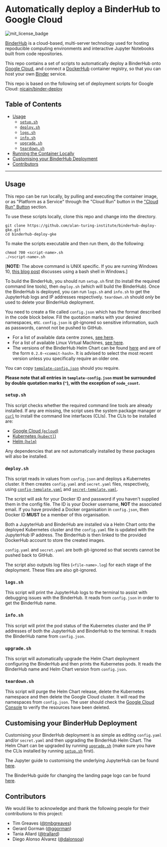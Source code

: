 # Automatically deploy a BinderHub to Google Cloud

![mit_license_badge](https://img.shields.io/badge/License-MIT-yellow.svg)

[BinderHub](https://binderhub.readthedocs.io/en/latest/index.html) is a cloud-based, multi-server technology used for hosting repoducible computing environments and interactive Jupyter Notebooks built from code repositories.

This repo contains a set of scripts to automatically deploy a BinderHub onto [Google Cloud](https://cloud.google.com/), and connect a [DockerHub](https://hub.docker.com/) container registry, so that you can host your own [Binder](https://mybinder.readthedocs.io/en/latest/) service.

This repo is based on the following set of deployment scripts for Google Cloud: [nicain/binder-deploy](https://github.com/nicain/binder-deploy)

## Table of Contents

- [Usage](#usage)
  - [`setup.sh`](#setupsh)
  - [`deploy.sh`](#deploysh)
  - [`logs.sh`](#logssh)
  - [`info.sh`](#infosh)
  - [`upgrade.sh`](#upgradesh)
  - [`teardown.sh`](#teardownsh)
- [Running the Container Locally](#Running-the-Container-Locally)
- [Customising your BinderHub Deployment](#customising-your-binderhub-deployment)
- [Contributors](#contributors)

---

## Usage

This repo can be run locally, by pulling and executing the container image, or as "Platform as a Service" through the "Cloud Run" button in the ["Cloud Run" Button](#cloud-run-button) section.

To use these scripts locally, clone this repo and change into the directory.

```
git clone https://github.com/alan-turing-institute/binderhub-deploy-gke.git
cd binderhub-deploy-gke
```

To make the scripts executable and then run them, do the following:

```
chmod 700 <script-name>.sh
./<script-name>.sh
```

[**NOTE:** The above command is UNIX specific. If you are running Windows 10, [this blog post](https://www.windowscentral.com/how-install-bash-shell-command-line-windows-10) discusses using a bash shell in Windows.]

To build the BinderHub, you should run `setup.sh` first (to install the required command line tools), then `deploy.sh` (which will build the BinderHub).
Once the BinderHub is deployed, you can run `logs.sh` and `info.sh` to get the JupyterHub logs and IP addresses respectively.
`teardown.sh` should _only_ be used to delete your BinderHub deployment.

You need to create a file called `config.json` which has the format described in the code block below.
Fill the quotation marks with your desired namespaces, etc.
`config.json` is git-ignored so sensitive information, such as passwords, cannot not be pushed to GitHub.

* For a list of available data centre zones, [see here]().
* For a list of available Linux Virtual Machines, [see here]().
* The versions of the BinderHub Helm Chart can be found [here](https://jupyterhub.github.io/helm-chart/#development-releases-binderhub) and are of the form `0.2.0-<commit-hash>`.
  It is advised to select the most recent version unless you specifically require an older one.

You can copy [`template-config.json`](./template-config.json) should you require.

**Please note that all entries in `template-config.json` must be surrounded by double quotation marks (`"`), with the exception of `node_count`.**

### `setup.sh`

This script checks whether the required command line tools are already installed.
If any are missing, the script uses the system package manager or [`curl`](https://curl.haxx.se/docs/) to install the command line interfaces (CLIs).
The CLIs to be installed are:

* [Google Cloud (`gcloud`)](https://cloud.google.com/sdk/docs/quickstarts)
* [Kubernetes (`kubectl`)](https://kubernetes.io/docs/tasks/tools/install-kubectl/#install-kubectl-binary-using-curl)
* [Helm (`helm`)](https://helm.sh/docs/using_helm/#from-script)

Any dependencies that are not automatically installed by these packages will also be installed.

### `deploy.sh`

This script reads in values from `config.json` and deploys a Kubernetes cluster.
It then creates `config.yaml` and `secret.yaml` files, respectively, using [`config-template.yaml`](./config-template.yaml) and [`secret-template.yaml`](./secret-template.yaml).

The script will ask for your Docker ID and password if you haven't supplied them in the config file.
The ID is your Docker username, **NOT** the associated email.
If you have provided a Docker organisation in `config.json`, then Docker ID **MUST** be a member of this organisation.

Both a JupyterHub and BinderHub are installed via a Helm Chart onto the deployed Kubernetes cluster and the `config.yaml` file is updated with the JupyterHub IP address.
The BinderHub is then linked to the provided DockerHub account to store the created images.

`config.yaml` and `secret.yaml` are both git-ignored so that secrets cannot be pushed back to GitHub.

The script also outputs log files (`<file-name>.log`) for each stage of the deployment.
These files are also git-ignored.

### `logs.sh`

This script will print the JupyterHub logs to the terminal to assist with debugging issues with the BinderHub.
It reads from `config.json` in order to get the BinderHub name.

### `info.sh`

This script will print the pod status of the Kubernetes cluster and the IP addresses of both the JupyterHub and BinderHub to the terminal.
It reads the BinderHub name from `config.json`.

### `upgrade.sh`

This script will automatically upgrade the Helm Chart deployment configuring the BinderHub and then prints the Kubernetes pods.
It reads the BinderHub name and Helm Chart version from `config.json`.

### `teardown.sh`

This script will purge the Helm Chart release, delete the Kubernetes namespace and then delete the Google Cloud cluster.
It will read the namespaces from `config.json`.
The user should check the [Google Cloud Console](https://console.cloud.google.com/) to verify the resources have been deleted.

## Customising your BinderHub Deployment

Customising your BinderHub deployment is as simple as editing `config.yaml` and/or `secret.yaml` and then upgrading the BinderHub Helm Chart.
The Helm Chart can be upgraded by running [`upgrade.sh`](./upgrade.sh) (make sure you have the CLIs installed by running [`setup.sh`](./setup.sh) first).

The Jupyter guide to customising the underlying JupyterHub can be found [here](https://zero-to-jupyterhub.readthedocs.io/en/latest/extending-jupyterhub.html).

The BinderHub guide for changing the landing page logo can be found [here](https://binderhub.readthedocs.io/en/latest/customizing.html#template-customization).

## Contributors

We would like to acknowledge and thank the following people for their contributions to this project:

* Tim Greaves ([@tmbgreaves](https://github.com/tmbgreaves))
* Gerard Gorman ([@ggorman](https://github.com/ggorman))
* Tania Allard ([@trallard](https://github.com/trallard))
* Diego Alonso Alvarez ([@dalonsoa](https://github.com/dalonsoa))
